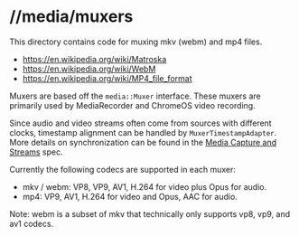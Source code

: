 # //media/muxers

This directory contains code for muxing mkv (webm) and mp4 files.
 * https://en.wikipedia.org/wiki/Matroska
 * https://en.wikipedia.org/wiki/WebM
 * https://en.wikipedia.org/wiki/MP4_file_format

Muxers are based off the `media::Muxer` interface. These muxers are
primarily used by MediaRecorder and ChromeOS video recording.

Since audio and video streams often come from sources with different
clocks, timestamp alignment can be handled by `MuxerTimestampAdapter`.
More details on synchronization can be found in the
[Media Capture and Streams](https://www.w3.org/TR/mediacapture-streams/#introduction)
spec.

Currently the following codecs are supported in each muxer:
 * mkv / webm: VP8, VP9, AV1, H.264 for video plus Opus for audio.
 * mp4: VP9, AV1, H.264 for video and Opus, AAC for audio.

Note: webm is a subset of mkv that technically only supports vp8, vp9,
and av1 codecs.

